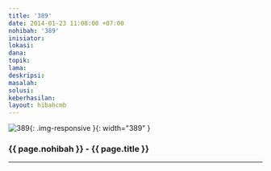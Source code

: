 ```yaml
---
title: '389'
date: 2014-01-23 11:08:00 +07:00
nohibah: '389'
inisiator: 
lokasi: 
dana: 
topik: 
lama: 
deskripsi: 
masalah: 
solusi: 
keberhasilan: 
layout: hibahcmb
---
```


![389](/static/img/hibahcmb/389.png){: .img-responsive }{: width="389" }

### {{ page.nohibah }} - {{ page.title }}

---
